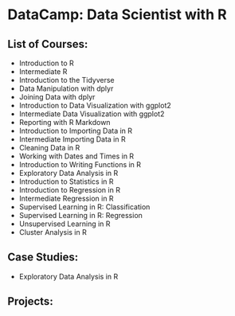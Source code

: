 # DataCamp: Data Scientist with R

## List of Courses:

- Introduction to R
- Intermediate R
- Introduction to the Tidyverse
- Data Manipulation with dplyr
- Joining Data with dplyr
- Introduction to Data Visualization with ggplot2
- Intermediate Data Visualization with ggplot2
- Reporting with R Markdown
- Introduction to Importing Data in R
- Intermediate Importing Data in R
- Cleaning Data in R
- Working with Dates and Times in R
- Introduction to Writing Functions in R
- Exploratory Data Analysis in R
- Introduction to Statistics in R
- Introduction to Regression in R
- Intermediate Regression in R
- Supervised Learning in R: Classification
- Supervised Learning in R: Regression
- Unsupervised Learning in R
- Cluster Analysis in R

## Case Studies:

- Exploratory Data Analysis in R

## Projects:
